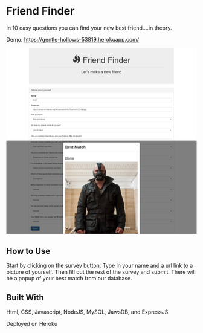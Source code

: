 # Friend Finder

In 10 easy questions you can find your new best friend....in theory.

Demo: https://gentle-hollows-53819.herokuapp.com/

![Alt text](/app/img/friendFinder1.jpg?raw=true)
![Alt text](/app/img/friendFinder2.jpg?raw=true)


## How to Use

Start by clicking on the survey button. Type in your name and a url link to a picture of yourself. Then fill out the rest of the survey and submit. There will be a popup of your best match from our database.


## Built With

Html, CSS, Javascript, NodeJS, MySQL, JawsDB, and ExpressJS

Deployed on Heroku